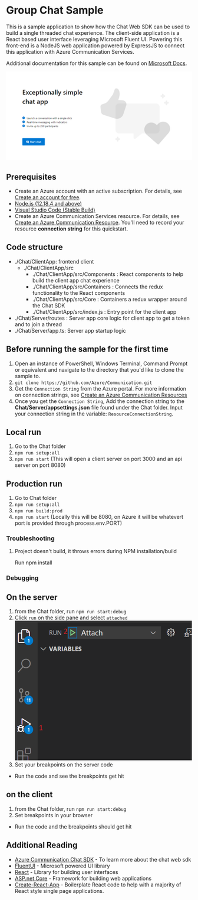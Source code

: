 # Group Chat Sample

This is a sample application to show how the Chat Web SDK can be used to build a single threaded chat experience.
The client-side application is a React based user interface leveraging Microsoft Fluent UI.
Powering this front-end is a NodeJS web application powered by ExpressJS to connect this application with Azure Communication Services.

Additional documentation for this sample can be found on [Microsoft Docs](https://docs.microsoft.com/en-us/azure/communication-services/samples/chat-hero-sample).

![Homepage](./Media/homepage-sample-chat.png)

## Prerequisites

- Create an Azure account with an active subscription. For details, see [Create an account for free](https://azure.microsoft.com/free/?WT.mc_id=A261C142F).
- [Node.js (12.18.4 and above)](https://nodejs.org/en/download/)
- [Visual Studio Code (Stable Build)](https://code.visualstudio.com/Download)
- Create an Azure Communication Services resource. For details, see [Create an Azure Communication Resource](https://docs.microsoft.com/en-us/azure/communication-services/quickstarts/create-communication-resource). You'll need to record your resource **connection string** for this quickstart.

## Code structure

- ./Chat/ClientApp: frontend client
  - ./Chat/ClientApp/src
    - ./Chat/ClientApp/src/Components : React components to help build the client app chat experience
    - ./Chat/ClientApp/src/Containers : Connects the redux functionality to the React components
    - ./Chat/ClientApp/src/Core : Containers a redux wrapper around the Chat SDK
    - ./Chat/ClientApp/src/index.js : Entry point for the client app
- ./Chat/Server/routes : Server app core logic for client app to get a token and to join a thread
- ./Chat/Server/app.ts: Server app startup logic

## Before running the sample for the first time

1. Open an instance of PowerShell, Windows Terminal, Command Prompt or equivalent and navigate to the directory that you'd like to clone the sample to.
2. `git clone https://github.com/Azure/Communication.git`
3. Get the `Connection String` from the Azure portal. For more information on connection strings, see [Create an Azure Communication Resources](https://docs.microsoft.com/en-us/azure/communication-services/quickstarts/create-communication-resource)
4. Once you get the `Connection String`, Add the connection string to the **Chat/Server/appsettings.json** file found under the Chat folder. Input your connection string in the variable: `ResourceConnectionString`.

## Local run

1. Go to the Chat folder
2. `npm run setup:all`
3. `npm run start` (This will open a client server on port 3000 and an api server on port 8080)

## Production run

1. Go to Chat folder
2. `npm run setup:all`
3. `npm run build:prod`
4. `npm run start` (Locally this will be 8080, on Azure it will be whatevert port is provided through process.env.PORT)

### Troubleshooting

1. Project doesn\'t build, it throws errors during NPM installation/build

   Run npm install

### Debugging

## On the server

1. from the Chat folder, run `npm run start:debug`
2. Click `run` on the side pane and select `attached`
   ![Attach](./Media/attach-debugger.png)
3. Set your breakpoints on the server code

- Run the code and see the breakpoints get hit

## on the client

1. from the Chat folder, run `npm run start:debug`
2. Set breakpoints in your browser

- Run the code and the breakpoints should get hit

## Additional Reading

- [Azure Communication Chat SDK](https://azuresdkdocs.blob.core.windows.net/$web/javascript/azure-communication-chat/1.0.0-beta.3/index.html) - To learn more about the chat web sdk
- [FluentUI](https://developer.microsoft.com/en-us/fluentui#/) - Microsoft powered UI library
- [React](https://reactjs.org/) - Library for building user interfaces
- [ASP.net Core](https://docs.microsoft.com/en-us/aspnet/core/introduction-to-aspnet-core?view=aspnetcore-3.1) - Framework for building web applications
- [Create-React-App](https://create-react-app.dev/) - Boilerplate React code to help with a majority of React style single page applications.
